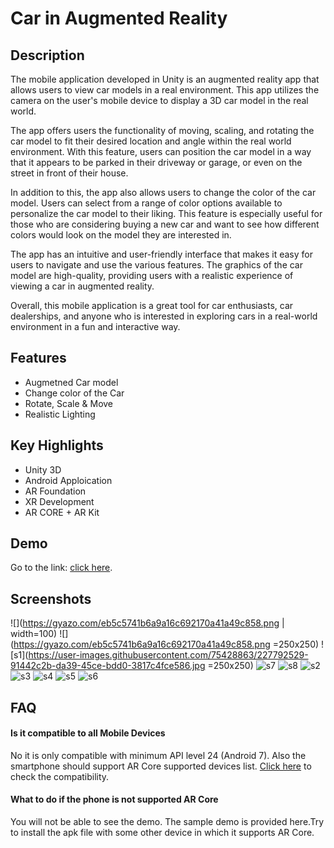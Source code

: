 
# Car in Augmented Reality



## Description

The mobile application developed in Unity is an augmented reality app that allows users to view car models in a real environment. This app utilizes the camera on the user's mobile device to display a 3D car model in the real world.

The app offers users the functionality of moving, scaling, and rotating the car model to fit their desired location and angle within the real world environment. With this feature, users can position the car model in a way that it appears to be parked in their driveway or garage, or even on the street in front of their house.

In addition to this, the app also allows users to change the color of the car model. Users can select from a range of color options available to personalize the car model to their liking. This feature is especially useful for those who are considering buying a new car and want to see how different colors would look on the model they are interested in.

The app has an intuitive and user-friendly interface that makes it easy for users to navigate and use the various features. The graphics of the car model are high-quality, providing users with a realistic experience of viewing a car in augmented reality.

Overall, this mobile application is a great tool for car enthusiasts, car dealerships, and anyone who is interested in exploring cars in a real-world environment in a fun and interactive way.
## Features
- Augmetned Car model
- Change color of the Car
- Rotate, Scale & Move
- Realistic Lighting 



## Key Highlights
- Unity 3D
- Android Apploication
- AR Foundation
- XR Development
- AR CORE + AR Kit


## Demo

Go to the link: [click here](https://drive.google.com/file/d/1xU2tv7ItEjss9y6Kk9GoJG6TdN7aUpfJ/view?usp=sharing).




## Screenshots
![](https://gyazo.com/eb5c5741b6a9a16c692170a41a49c858.png | width=100)
![](https://gyazo.com/eb5c5741b6a9a16c692170a41a49c858.png =250x250)
![s1](https://user-images.githubusercontent.com/75428863/227792529-91442c2b-da39-45ce-bdd0-3817c4fce586.jpg =250x250)
![s7](https://user-images.githubusercontent.com/75428863/227792555-e1636ef0-3002-4330-b99c-517c28e5e97a.jpg)
![s8](https://user-images.githubusercontent.com/75428863/227792556-656313aa-24b0-4a85-9377-be9564c54b82.jpg)
![s2](https://user-images.githubusercontent.com/75428863/227792558-754396bc-fd6d-4d1e-90a0-3801fefae90c.jpg)
![s3](https://user-images.githubusercontent.com/75428863/227792559-a39225a1-20e0-4f46-aeea-b6340a1552f0.jpg)
![s4](https://user-images.githubusercontent.com/75428863/227792561-26293958-5bb2-4503-9f59-ebe65d0b5e9d.jpg)
![s5](https://user-images.githubusercontent.com/75428863/227792562-b60e95ff-77c4-4e11-a897-7e9d01ed81fd.jpg)
![s6](https://user-images.githubusercontent.com/75428863/227792564-aa69fe95-7433-4ce4-9eb4-31106c38baf4.jpg)

## FAQ

#### Is it compatible to all Mobile Devices

No it is only compatible with minimum API level 24 (Android 7). Also the smartphone should support AR Core supported devices list. [Click here](https://developers.google.com/ar/devices) to check the compatibility.

#### What to do if the phone is not supported AR Core

You will not be able to see the demo. The sample demo is provided here.Try to install the apk file with some other device in which it supports AR Core.

